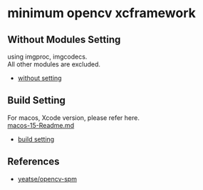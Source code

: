# minimum opencv xcframework

## Without Modules Setting
using imgproc, imgcodecs.  
All other modules are excluded.  

- [without setting](opencv_without.txt)

## Build Setting

For macos, Xcode version, please refer here.  
[macos-15-Readme.md](https://github.com/actions/runner-images/blob/main/images/macos/macos-15-Readme.md)

- [build setting](.github/workflows/build.yml)

## References

- [yeatse/opencv-spm](https://github.com/yeatse/opencv-spm)